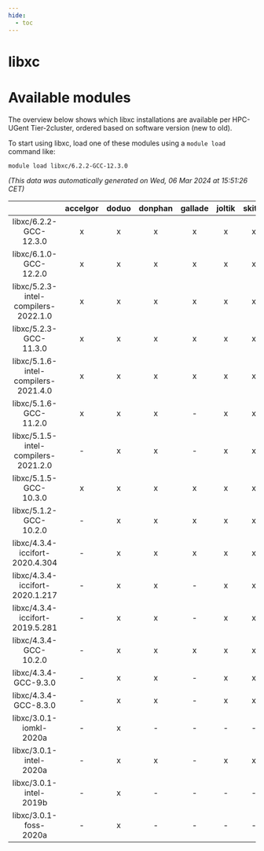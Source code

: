 ```yaml
---
hide:
  - toc
---
```


libxc
=====

# Available modules


The overview below shows which libxc installations are available per HPC-UGent Tier-2cluster, ordered based on software version (new to old).

To start using libxc, load one of these modules using a `module load` command like:

```shell
module load libxc/6.2.2-GCC-12.3.0
```

*(This data was automatically generated on Wed, 06 Mar 2024 at 15:51:26 CET)*  

| |accelgor|doduo|donphan|gallade|joltik|skitty|
| :---: | :---: | :---: | :---: | :---: | :---: | :---: |
|libxc/6.2.2-GCC-12.3.0|x|x|x|x|x|x|
|libxc/6.1.0-GCC-12.2.0|x|x|x|x|x|x|
|libxc/5.2.3-intel-compilers-2022.1.0|x|x|x|x|x|x|
|libxc/5.2.3-GCC-11.3.0|x|x|x|x|x|x|
|libxc/5.1.6-intel-compilers-2021.4.0|x|x|x|x|x|x|
|libxc/5.1.6-GCC-11.2.0|x|x|x|-|x|x|
|libxc/5.1.5-intel-compilers-2021.2.0|-|x|x|-|x|x|
|libxc/5.1.5-GCC-10.3.0|x|x|x|x|x|x|
|libxc/5.1.2-GCC-10.2.0|-|x|x|x|x|x|
|libxc/4.3.4-iccifort-2020.4.304|-|x|x|x|x|x|
|libxc/4.3.4-iccifort-2020.1.217|-|x|x|-|x|x|
|libxc/4.3.4-iccifort-2019.5.281|-|x|x|-|x|x|
|libxc/4.3.4-GCC-10.2.0|-|x|x|x|x|x|
|libxc/4.3.4-GCC-9.3.0|-|x|x|-|x|x|
|libxc/4.3.4-GCC-8.3.0|-|x|x|-|x|x|
|libxc/3.0.1-iomkl-2020a|-|x|-|-|-|-|
|libxc/3.0.1-intel-2020a|-|x|x|-|x|x|
|libxc/3.0.1-intel-2019b|-|x|-|-|-|-|
|libxc/3.0.1-foss-2020a|-|x|-|-|-|-|
